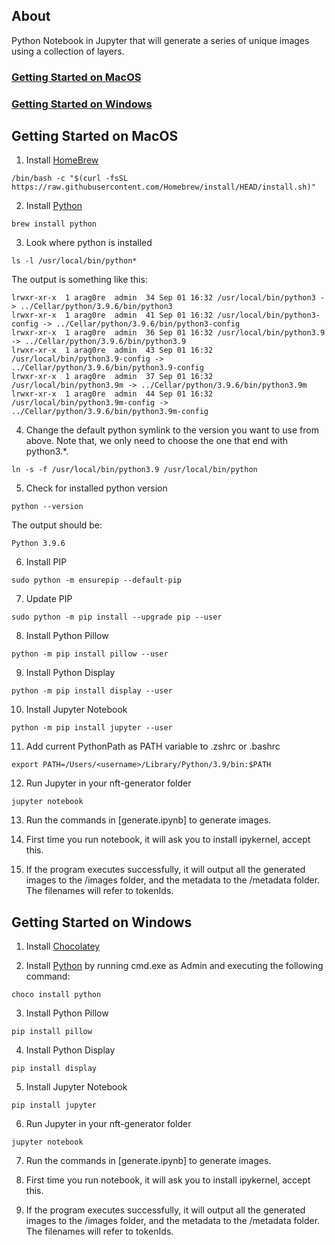 ## About
Python Notebook in Jupyter that will generate a series of unique images using a collection of layers.
### [Getting Started on MacOS](#getting-started-on-macos)
### [Getting Started on Windows](#getting-started-on-windows)

## Getting Started on MacOS
1. Install [HomeBrew](https://brew.sh/)
```
/bin/bash -c "$(curl -fsSL https://raw.githubusercontent.com/Homebrew/install/HEAD/install.sh)"
```
2. Install [Python](https://www.python.org/downloads/)
```
brew install python 
```

3. Look where python is installed
```
ls -l /usr/local/bin/python*
```
The output is something like this:
```
lrwxr-xr-x  1 arag0re  admin  34 Sep 01 16:32 /usr/local/bin/python3 -> ../Cellar/python/3.9.6/bin/python3
lrwxr-xr-x  1 arag0re  admin  41 Sep 01 16:32 /usr/local/bin/python3-config -> ../Cellar/python/3.9.6/bin/python3-config
lrwxr-xr-x  1 arag0re  admin  36 Sep 01 16:32 /usr/local/bin/python3.9 -> ../Cellar/python/3.9.6/bin/python3.9
lrwxr-xr-x  1 arag0re  admin  43 Sep 01 16:32 /usr/local/bin/python3.9-config -> ../Cellar/python/3.9.6/bin/python3.9-config
lrwxr-xr-x  1 arag0re  admin  37 Sep 01 16:32 /usr/local/bin/python3.9m -> ../Cellar/python/3.9.6/bin/python3.9m
lrwxr-xr-x  1 arag0re  admin  44 Sep 01 16:32 /usr/local/bin/python3.9m-config -> ../Cellar/python/3.9.6/bin/python3.9m-config
```

4. Change the default python symlink to the version you want to use from above. Note that, we only need to choose the one that end with python3.*.
```
ln -s -f /usr/local/bin/python3.9 /usr/local/bin/python
```

5. Check for installed python version
```
python --version
```
The output should be:
```
Python 3.9.6
```

6. Install PIP
```
sudo python -m ensurepip --default-pip
```

7. Update PIP
```
sudo python -m pip install --upgrade pip --user   
```

8. Install Python Pillow
```
python -m pip install pillow --user
```

9. Install Python Display
```
python -m pip install display --user
```

10. Install Jupyter Notebook
```
python -m pip install jupyter --user
```

11. Add current PythonPath as PATH variable to .zshrc or .bashrc
```
export PATH=/Users/<username>/Library/Python/3.9/bin:$PATH
```

12. Run Jupyter in your nft-generator folder
```
jupyter notebook
```

13. Run the commands in [generate.ipynb] to generate images.

14. First time you run notebook, it will ask you to install ipykernel, accept this.
 
15. If the program executes successfully, it will output all the generated images to the /images folder, and the metadata to the /metadata folder. The filenames will refer to tokenIds. 

## Getting Started on Windows

1. Install [Chocolatey](https://chocolatey.org/install)

3. Install [Python](https://www.python.org/downloads/) by running cmd.exe as Admin and executing the following command:
```
choco install python
```

3. Install Python Pillow
```
pip install pillow
```

4. Install Python Display
```
pip install display
```

5. Install Jupyter Notebook
```
pip install jupyter
```

6. Run Jupyter in your nft-generator folder
```
jupyter notebook
```

7. Run the commands in [generate.ipynb] to generate images.

8. First time you run notebook, it will ask you to install ipykernel, accept this.

9. If the program executes successfully, it will output all the generated images to the /images folder, and the metadata to the /metadata folder. The filenames will refer to tokenIds.
